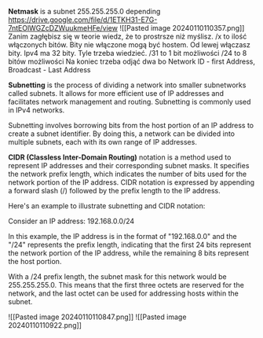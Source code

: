 **Netmask** is a subnet 255.255.255.0 depending
https://drive.google.com/file/d/1ETKH31-E7G-7ntEOlWGZcDZWuukmeHFe/view
![[Pasted image 20240110110357.png]]
Zanim zagłębisz się w teorie wiedz, że to prostrsze niż myślisz. /x to ilość włączonych bitów. Bity nie włączone mogą być hostem. Od lewej włączasz bity. Ipv4 ma 32 bity. Tyle trzeba wiedzieć.
/31 to 1 bit możliwości 
/24 to 8 bitów możliwości
Na koniec trzeba odjąć dwa bo Network ID - first Address, Broadcast - Last Address 

**Subnetting** is the process of dividing a network into smaller subnetworks called subnets. It allows for more efficient use of IP addresses and facilitates network management and routing. Subnetting is commonly used in IPv4 networks.

Subnetting involves borrowing bits from the host portion of an IP address to create a subnet identifier. By doing this, a network can be divided into multiple subnets, each with its own range of IP addresses.

**CIDR (Classless Inter-Domain Routing)** notation is a method used to represent IP addresses and their corresponding subnet masks. It specifies the network prefix length, which indicates the number of bits used for the network portion of the IP address. CIDR notation is expressed by appending a forward slash (/) followed by the prefix length to the IP address.

Here's an example to illustrate subnetting and CIDR notation:

Consider an IP address: 192.168.0.0/24

In this example, the IP address is in the format of "192.168.0.0" and the "/24" represents the prefix length, indicating that the first 24 bits represent the network portion of the IP address, while the remaining 8 bits represent the host portion.

With a /24 prefix length, the subnet mask for this network would be 255.255.255.0. This means that the first three octets are reserved for the network, and the last octet can be used for addressing hosts within the subnet.

![[Pasted image 20240110110847.png]]
![[Pasted image 20240110110922.png]]
